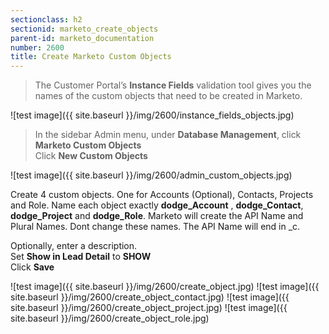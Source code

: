 ```yaml
---
sectionclass: h2
sectionid: marketo_create_objects
parent-id: marketo_documentation
number: 2600
title: Create Marketo Custom Objects
---
```


>The Customer Portal’s **Instance Fields** validation tool gives you the names of the custom objects that need to be created in Marketo.   

![test image]({{ site.baseurl }}/img/2600/instance_fields_objects.jpg)


>In the sidebar Admin menu, under **Database Management**, click **Marketo Custom Objects**  
>Click **New Custom Objects**


![test image]({{ site.baseurl }}/img/2600/admin_custom_objects.jpg)

Create 4 custom objects.  One for Accounts (Optional), Contacts, Projects and Role.
Name each object exactly **dodge_Account** , **dodge_Contact**, **dodge_Project** and **dodge_Role**. 
Marketo will create the API Name  and Plural Names.  Dont change these names.  The API Name will end in _c.
  
Optionally, enter a description.  
Set **Show in Lead Detail** to **SHOW**  
Click **Save**  

![test image]({{ site.baseurl }}/img/2600/create_object.jpg)
![test image]({{ site.baseurl }}/img/2600/create_object_contact.jpg)
![test image]({{ site.baseurl }}/img/2600/create_object_project.jpg)
![test image]({{ site.baseurl }}/img/2600/create_object_role.jpg)


